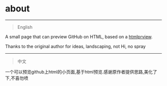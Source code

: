 # about
--------

>English

A small page that can preview GitHub on HTML, based on a [htmlprview](http://github.com/htmlprview).

 Thanks to the original author for ideas, landscaping, not Hi, no spray

--------

>中文

一个可以预览github上html的小页面,基于html预览.感谢原作者提供思路,美化了下,不喜勿喷
